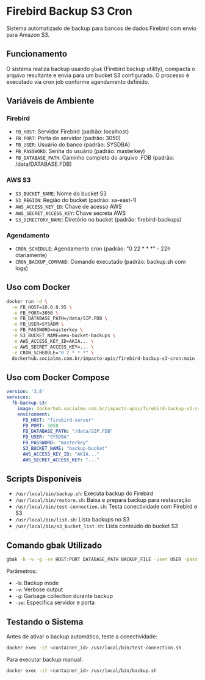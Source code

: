 # Firebird Backup S3 Cron

Sistema automatizado de backup para bancos de dados Firebird com envio para Amazon S3.

## Funcionamento

O sistema realiza backup usando `gbak` (Firebird backup utility), compacta o arquivo resultante e envia para um bucket S3 configurado. O processo é executado via cron job conforme agendamento definido.

## Variáveis de Ambiente

### Firebird
- `FB_HOST`: Servidor Firebird (padrão: localhost)
- `FB_PORT`: Porta do servidor (padrão: 3050)
- `FB_USER`: Usuário do banco (padrão: SYSDBA)
- `FB_PASSWORD`: Senha do usuário (padrão: masterkey)
- `FB_DATABASE_PATH`: Caminho completo do arquivo .FDB (padrão: /data/DATABASE.FDB)

### AWS S3
- `S3_BUCKET_NAME`: Nome do bucket S3
- `S3_REGION`: Região do bucket (padrão: sa-east-1)
- `AWS_ACCESS_KEY_ID`: Chave de acesso AWS
- `AWS_SECRET_ACCESS_KEY`: Chave secreta AWS
- `S3_DIRECTORY_NAME`: Diretório no bucket (padrão: firebird-backups)

### Agendamento
- `CRON_SCHEDULE`: Agendamento cron (padrão: "0 22 * * *" - 22h diariamente)
- `CRON_BACKUP_COMMAND`: Comando executado (padrão: backup.sh com logs)

## Uso com Docker

```bash
docker run -d \
  -e FB_HOST=10.0.0.95 \
  -e FB_PORT=3050 \
  -e FB_DATABASE_PATH=/data/SIP.FDB \
  -e FB_USER=SYSADM \
  -e FB_PASSWORD=masterkey \
  -e S3_BUCKET_NAME=meu-bucket-backups \
  -e AWS_ACCESS_KEY_ID=AKIA... \
  -e AWS_SECRET_ACCESS_KEY=... \
  -e CRON_SCHEDULE="0 2 * * *" \
  dockerhub.socialme.com.br/impacto-apis/firebird-backup-s3-cron:main
```

## Uso com Docker Compose

```yaml
version: '3.8'
services:
  fb-backup-s3:
    image: dockerhub.socialme.com.br/impacto-apis/firebird-backup-s3-cron:main
    environment:
      FB_HOST: "firebird-server"
      FB_PORT: 3050
      FB_DATABASE_PATH: "/data/SIP.FDB"
      FB_USER: "SYSDBA"
      FB_PASSWORD: "masterkey"
      S3_BUCKET_NAME: "backup-bucket"
      AWS_ACCESS_KEY_ID: "AKIA..."
      AWS_SECRET_ACCESS_KEY: "..."
```

## Scripts Disponíveis

- `/usr/local/bin/backup.sh`: Executa backup do Firebird
- `/usr/local/bin/restore.sh`: Baixa e prepara backup para restauração
- `/usr/local/bin/test-connection.sh`: Testa conectividade com Firebird e S3
- `/usr/local/bin/list.sh`: Lista backups no S3
- `/usr/local/bin/s3_bucket_list.sh`: Lista conteúdo do bucket S3

## Comando gbak Utilizado

```bash
gbak -b -v -g -se HOST:PORT DATABASE_PATH BACKUP_FILE -user USER -pass PASSWORD
```

Parâmetros:
- `-b`: Backup mode
- `-v`: Verbose output
- `-g`: Garbage collection durante backup
- `-se`: Especifica servidor e porta

## Testando o Sistema

Antes de ativar o backup automático, teste a conectividade:

```bash
docker exec -it <container_id> /usr/local/bin/test-connection.sh
```

Para executar backup manual:

```bash
docker exec -it <container_id> /usr/local/bin/backup.sh
```
